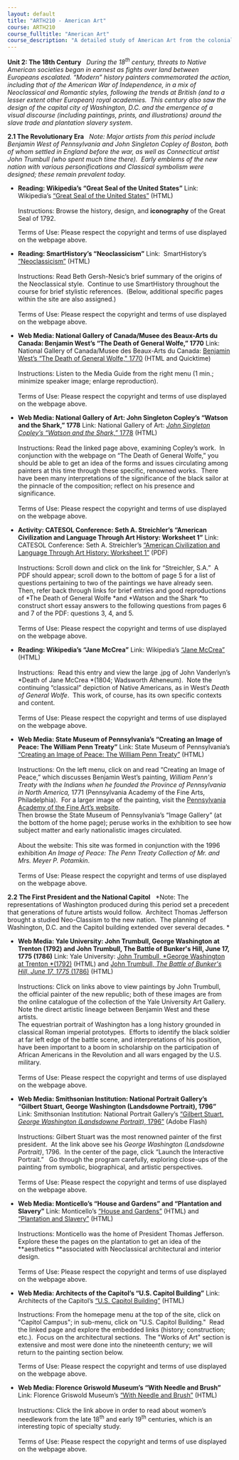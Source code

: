 ```yaml
---
layout: default
title: "ARTH210 - American Art"
course: ARTH210
course_fulltitle: "American Art"
course_description: "A detailed study of American Art from the colonial era through the postwar twentieth century, with particular attention to the historical and cultural context of artwork in America."
---
```

**Unit 2: The 18th Century** <span id="2"></span> 
*During the 18<sup>th</sup> century, threats to Native American
societies began in earnest as fights over land between Europeans
escalated. “Modern” history painters commemorated the action, including
that of the American War of Independence, in a mix of Neoclassical and
Romantic styles, following the trends at British (and to a lesser extent
other European) royal academies.  This century also saw the design of
the capital city of Washington, D.C. and the emergence of a visual
discourse (including paintings, prints, and illustrations) around the
slave trade and plantation slavery system*.

**2.1 The Revolutionary Era** <span id="2.1"></span> 
*Note: Major artists from this period include Benjamin West of
Pennsylvania and John Singleton Copley of Boston, both of whom settled
in England before the war, as well as Connecticut artist John Trumbull
(who spent much time there).  Early emblems of the new nation with
various personifications and Classical symbolism were designed; these
remain prevalent today.*

-   **Reading: Wikipedia’s “Great Seal of the United States”**
    Link: Wikipedia’s [“Great Seal of the United
    States”](http://en.wikipedia.org/wiki/Great_Seal_of_the_United_States)
    (HTML)  
        
     Instructions: Browse the history, design, and **iconography** of
    the Great Seal of 1792.  
      
     Terms of Use: Please respect the copyright and terms of use
    displayed on the webpage above.

-   **Reading: SmartHistory’s “Neoclassicism”**
    Link:  SmartHistory’s
    [“Neoclassicism”](http://www.smarthistory.org/neo-classicism.html)
    (HTML)  
        
     Instructions: Read Beth Gersh-Nesic’s brief summary of the origins
    of the Neoclassical style.  Continue to use SmartHistory throughout
    the course for brief stylistic references.  (Below, additional
    specific pages within the site are also assigned.)   
        
     Terms of Use: Please respect the copyright and terms of use
    displayed on the webpage above.

-   **Web Media: National Gallery of Canada/Musee des Beaux-Arts du
    Canada: Benjamin West’s “The Death of General Wolfe,” 1770**
    Link:  National Gallery of Canada/Musee des Beaux-Arts du Canada:
    [Benjamin West’s “The Death of General Wolfe,"
    1770](http://cybermuse.gallery.ca/cybermuse/search/artwork_e.jsp?mkey=5363)
    (HTML and Quicktime)  
        
     Instructions: Listen to the Media Guide from the right menu (1
    min.; minimize speaker image; enlarge reproduction).  
        
     Terms of Use: Please respect the copyright and terms of use
    displayed on the webpage above.

-   **Web Media: National Gallery of Art: John Singleton Copley’s
    “Watson and the Shark,” 1778**
    Link: National Gallery of Art: [*John Singleton Copley’s “Watson and
    the Shark,”*
    1778](http://www.smarthistory.org/copleys-watson-and-the-shark.html)
    (HTML)  
        
     Instructions: Read the linked page above, examining Copley’s work. 
    In conjunction with the webpage on “The Death of General Wolfe,” you
    should be able to get an idea of the forms and issues circulating
    among painters at this time through these specific, renowned works. 
    There have been many interpretations of the significance of the
    black sailor at the pinnacle of the composition; reflect on his
    presence and significance.   
        
     Terms of Use: Please respect the copyright and terms of use
    displayed on the webpage above.

-   **Activity: CATESOL Conference: Seth A. Streichler’s “American
    Civilization and Language Through Art History: Worksheet 1”**
    Link: CATESOL Conference: Seth A. Streichler’s [“American
    Civilization and Language Through Art History: Worksheet
    1”](http://www.catesol.org/Streichler.pdf) (PDF)  
        
     Instructions: Scroll down and click on the link for “Streichler,
    S.A.”  A PDF should appear; scroll down to the bottom of page 5 for
    a list of questions pertaining to two of the paintings we have
    already seen.  Then, refer back through links for brief entries and
    good reproductions of *The Death of General Wolfe *and *Watson and
    the Shark *to construct short essay answers to the following
    questions from pages 6 and 7 of the PDF: questions 3, 4, and 5.  
        
     Terms of Use: Please respect the copyright and terms of use
    displayed on the webpage above.

-   **Reading: Wikipedia’s “Jane McCrea”**
    Link: Wikipedia’s [“Jane
    McCrea”](http://en.wikipedia.org/wiki/Jane_McCrea) (HTML)  
        
     Instructions:  Read this entry and view the large .jpg of John
    Vanderlyn’s *Death of Jane McCrea *(1804; Wadsworth Atheneum).  Note
    the continuing “classical” depiction of Native Americans, as in
    West’s *Death of General Wolfe*.  This work, of course, has its own
    specific contexts and content.   
        
     Terms of Use: Please respect the copyright and terms of use
    displayed on the webpage above.

-   **Web Media: State Museum of Pennsylvania’s “Creating an Image of
    Peace: The William Penn Treaty”**
    Link: State Museum of Pennsylvania’s [“Creating an Image of Peace:
    The William Penn
    Treaty”](http://www.statemuseumpa.org/Potamkin/index.htm) (HTML)  
        
     Instructions: On the left menu, click on and read “Creating an
    Image of Peace,” which discusses Benjamin West’s painting, *William
    Penn's Treaty with the Indians when he founded the Province of
    Pennsylvania in North America,* 1771 (Pennsylvania Academy of the
    Fine Arts, Philadelphia).  For a larger image of the painting, visit
    the [Pennsylvania Academy of the Fine Art’s
    website](http://www.pafa.org/Museum/The-Collection-Greenfield-American-Art-Resource/View-All-Works/Collection-Detail/89/let__W/artistId__2550/colId__11988/).  
     Then browse the State Museum of Pennsylvania’s “Image Gallery” (at
    the bottom of the home page); peruse works in the exhibition to see
    how subject matter and early nationalistic images circulated.  
        
     About the website: This site was formed in conjunction with the
    1996 exhibition *An Image of Peace: The Penn Treaty Collection of
    Mr. and Mrs. Meyer P. Potamkin*.  
        
     Terms of Use: Please respect the copyright and terms of use
    displayed on the webpage above.

**2.2 The First President and the National Capitol** <span
id="2.2"></span> 
*Note: The representations of Washington produced during this period set
a precedent that generations of future artists would follow.  Architect
Thomas Jefferson brought a studied Neo-Classism to the new nation.  The
planning of Washington, D.C. and the Capitol building extended over
several decades. *

-   **Web Media: Yale University: John Trumbull, George Washington at
    Trenton (1792) and John Trumbull, The Battle of Bunker's Hill, June
    17, 1775 (1786)**
    Link: Yale University: [John Trumbull, *George Washington at
    Trenton *(1792)](http://ecatalogue.art.yale.edu/detail.htm?objectId=20)
    (HTML) and [John Trumbull, *The Battle of Bunker's Hill, June 17,
    1775* (1786)](http://ecatalogue.art.yale.edu/detail.htm?objectId=41)
    (HTML)  
        
     Instructions: Click on links above to view paintings by John
    Trumbull, the official painter of the new republic; both of these
    images are from the online catalogue of the collection of the Yale
    University Art Gallery.  Note the direct artistic lineage between
    Benjamin West and these artists.   
     The equestrian portrait of Washington has a long history grounded
    in classical Roman imperial prototypes.  Efforts to identify the
    black soldier at far left edge of the battle scene, and
    interpretations of his position, have been important to a boom in
    scholarship on the participation of African Americans in the
    Revolution and all wars engaged by the U.S. military.   
        
     Terms of Use: Please respect the copyright and terms of use
    displayed on the webpage above.

-   **Web Media: Smithsonian Institution: National Portrait Gallery’s
    “Gilbert Stuart, George Washington (Landsdowne Portrait), 1796”**
    Link: Smithsonian Institution: National Portrait Gallery’s [“Gilbert
    Stuart, *George Washington (Landsdowne Portrait)*,
    1796”](http://www.georgewashington.si.edu/portrait/index.html)
    (Adobe Flash)  
        
     Instructions: Gilbert Stuart was the most renowned painter of the
    first president.  At the link above see his *George Washington
    (Landsdowne Portrait)*, 1796.  In the center of the page, click
    “Launch the Interactive Portrait.”   Go through the program
    carefully, exploring close-ups of the painting from symbolic,
    biographical, and artistic perspectives.  
        
     Terms of Use: Please respect the copyright and terms of use
    displayed on the webpage above.

-   **Web Media: Monticello’s “House and Gardens” and “Plantation and
    Slavery”**
    Link: Monticello’s [“House and
    Gardens”](http://www.monticello.org/site/house-and-gardens) (HTML)
    and [“Plantation and
    Slavery”](http://www.monticello.org/site/plantation-and-slavery)
    (HTML)  
        
     Instructions: Monticello was the home of President Thomas
    Jefferson.  Explore these the pages on the plantation to get an idea
    of the **aesthetics **associated with Neoclassical architectural and
    interior design.  
        
     Terms of Use: Please respect the copyright and terms of use
    displayed on the webpage above.

-   **Web Media: Architects of the Capitol’s “U.S. Capitol Building”**
    Link: Architects of the Capitol’s [“U.S. Capitol
    Building”](http://www.aoc.gov/) (HTML)  
      
     Instructions: From the homepage menu at the top of the site, click
    on "Capitol Campus"; in sub-menu, click on "U.S. Capitol Building."
     Read the linked page and explore the embedded links (history;
    construction; etc.).  Focus on the architectural sections.  The
    "Works of Art" section is extensive and most were done into the
    nineteenth century; we will return to the painting section below.  
      
     Terms of Use: Please respect the copyright and terms of use
    displayed on the webpage above.

-   **Web Media: Florence Griswold Museum’s “With Needle and Brush”**
    Link: Florence Griswold Museum’s [“With Needle and
    Brush”](http://www.flogris.org/exhibitions/2010/10Needle.html)
    (HTML)  
        
     Instructions: Click the link above in order to read about women’s
    needlework from the late 18<sup>th</sup> and early 19<sup>th</sup>
    centuries, which is an interesting topic of specialty study.   
        
     Terms of Use: Please respect the copyright and terms of use
    displayed on the webpage above.


